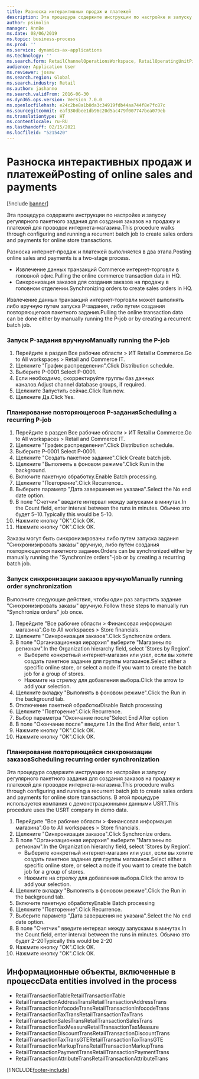 ```yaml
---
title: Разноска интерактивных продаж и платежей
description: Эта процедура содержите инструкции по настройке и запуску регулярного пакетного задания для создания заказов на продажу и платежей для проводок интернета-магазина.
author: psimolin
manager: AnnBe
ms.date: 08/06/2019
ms.topic: business-process
ms.prod: ''
ms.service: dynamics-ax-applications
ms.technology: ''
ms.search.form: RetailChannelOperationsWorkspace, RetailOperatingUnitPicker, SysRecurrence
audience: Application User
ms.reviewer: josaw
ms.search.region: Global
ms.search.industry: Retail
ms.author: jashanno
ms.search.validFrom: 2016-06-30
ms.dyn365.ops.version: Version 7.0.0
ms.openlocfilehash: e24c2be8a1b0da3c34919fdb44aa744f8e7fc87c
ms.sourcegitcommit: eaf330dbee1db96c20d5ac479f007747bea079eb
ms.translationtype: HT
ms.contentlocale: ru-RU
ms.lasthandoff: 02/15/2021
ms.locfileid: "5215420"
---
```

# <a name="posting-of-online-sales-and-payments"></a><span data-ttu-id="8983d-103">Разноска интерактивных продаж и платежей</span><span class="sxs-lookup"><span data-stu-id="8983d-103">Posting of online sales and payments</span></span>

[!include [banner](../includes/banner.md)]

<span data-ttu-id="8983d-104">Эта процедура содержите инструкции по настройке и запуску регулярного пакетного задания для создания заказов на продажу и платежей для проводок интернета-магазина.</span><span class="sxs-lookup"><span data-stu-id="8983d-104">This procedure walks through configuring and running a recurrent batch job to create sales orders and payments for online store transactions.</span></span>

<span data-ttu-id="8983d-105">Разноска интернет-продаж и платежей выполняется в два этапа.</span><span class="sxs-lookup"><span data-stu-id="8983d-105">Posting online sales and payments is a two-stage process.</span></span>

- <span data-ttu-id="8983d-106">Извлечение данных транзакций Commerce интернет-торговли в головной офис.</span><span class="sxs-lookup"><span data-stu-id="8983d-106">Pulling the online commerce transaction data in HQ.</span></span>
- <span data-ttu-id="8983d-107">Синхронизация заказов для создания заказов на продажу в головном отделении.</span><span class="sxs-lookup"><span data-stu-id="8983d-107">Synchronizing orders to create sales orders in HQ.</span></span>

<span data-ttu-id="8983d-108">Извлечение данных транзакций интернет-торговли может выполнять либо вручную путем запуска P-задания, либо путем создания повторяющегося пакетного задания.</span><span class="sxs-lookup"><span data-stu-id="8983d-108">Pulling the online transaction data can be done either by manually running the P-job or by creating a recurrent batch job.</span></span>

### <a name="manually-running-the-p-job"></a><span data-ttu-id="8983d-109">Запуск P-задания вручную</span><span class="sxs-lookup"><span data-stu-id="8983d-109">Manually running the P-job</span></span>

1. <span data-ttu-id="8983d-110">Перейдите в раздел Все рабочие области > ИТ Retail и Commerce.</span><span class="sxs-lookup"><span data-stu-id="8983d-110">Go to All workspaces > Retail and Commerce IT.</span></span>
2. <span data-ttu-id="8983d-111">Щелкните "График распределения".</span><span class="sxs-lookup"><span data-stu-id="8983d-111">Click Distribution schedule.</span></span>
3. <span data-ttu-id="8983d-112">Выберите P-0001.</span><span class="sxs-lookup"><span data-stu-id="8983d-112">Select P-0001.</span></span>
4. <span data-ttu-id="8983d-113">Если необходимо, скорректируйте группы баз данных каналов.</span><span class="sxs-lookup"><span data-stu-id="8983d-113">Adjust channel database groups, if required.</span></span>
5. <span data-ttu-id="8983d-114">Щелкните Запустить сейчас.</span><span class="sxs-lookup"><span data-stu-id="8983d-114">Click Run now.</span></span>
6. <span data-ttu-id="8983d-115">Щелкните Да.</span><span class="sxs-lookup"><span data-stu-id="8983d-115">Click Yes.</span></span>

### <a name="scheduling-a-recurring-p-job"></a><span data-ttu-id="8983d-116">Планирование повторяющегося P-задания</span><span class="sxs-lookup"><span data-stu-id="8983d-116">Scheduling a recurring P-job</span></span>

1. <span data-ttu-id="8983d-117">Перейдите в раздел Все рабочие области > ИТ Retail и Commerce.</span><span class="sxs-lookup"><span data-stu-id="8983d-117">Go to All workspaces > Retail and Commerce IT.</span></span>
2. <span data-ttu-id="8983d-118">Щелкните "График распределения".</span><span class="sxs-lookup"><span data-stu-id="8983d-118">Click Distribution schedule.</span></span>
3. <span data-ttu-id="8983d-119">Выберите P-0001.</span><span class="sxs-lookup"><span data-stu-id="8983d-119">Select P-0001.</span></span>
4. <span data-ttu-id="8983d-120">Щелкните "Создать пакетное задание".</span><span class="sxs-lookup"><span data-stu-id="8983d-120">Click Create batch job.</span></span>
5. <span data-ttu-id="8983d-121">Щелкните "Выполнять в фоновом режиме".</span><span class="sxs-lookup"><span data-stu-id="8983d-121">Click Run in the background.</span></span>
5. <span data-ttu-id="8983d-122">Включите пакетную обработку.</span><span class="sxs-lookup"><span data-stu-id="8983d-122">Enable Batch processing.</span></span>
6. <span data-ttu-id="8983d-123">Щелкните "Повторение".</span><span class="sxs-lookup"><span data-stu-id="8983d-123">Click Recurrence..</span></span>
7. <span data-ttu-id="8983d-124">Выберите параметр "Дата завершения не указана".</span><span class="sxs-lookup"><span data-stu-id="8983d-124">Select the No end date option.</span></span>
8. <span data-ttu-id="8983d-125">В поле "Счетчик" введите интервал между запусками в минутах.</span><span class="sxs-lookup"><span data-stu-id="8983d-125">In the Count field, enter interval between the runs in minutes.</span></span> <span data-ttu-id="8983d-126">Обычно это будет 5–10.</span><span class="sxs-lookup"><span data-stu-id="8983d-126">Typically this would be 5-10.</span></span>
9. <span data-ttu-id="8983d-127">Нажмите кнопку "OК".</span><span class="sxs-lookup"><span data-stu-id="8983d-127">Click OK.</span></span>
10. <span data-ttu-id="8983d-128">Нажмите кнопку "OК".</span><span class="sxs-lookup"><span data-stu-id="8983d-128">Click OK.</span></span>

<span data-ttu-id="8983d-129">Заказы могут быть синхронизированы либо путем запуска задания "Синхронизировать заказы" вручную, либо путем создания повторяющегося пакетного задания.</span><span class="sxs-lookup"><span data-stu-id="8983d-129">Orders can be synchronized either by manually running the "Synchronize orders"-job or by creating a recurring batch job.</span></span>

### <a name="manually-running-order-synchronization"></a><span data-ttu-id="8983d-130">Запуск синхронизации заказов вручную</span><span class="sxs-lookup"><span data-stu-id="8983d-130">Manually running order synchronization</span></span> 

<span data-ttu-id="8983d-131">Выполните следующие действия, чтобы один раз запустить задание "Синхронизировать заказы" вручную.</span><span class="sxs-lookup"><span data-stu-id="8983d-131">Follow these steps to manually run "Synchronize orders" job once.</span></span>

1. <span data-ttu-id="8983d-132">Перейдите "Все рабочие области > Финансовая информация магазина".</span><span class="sxs-lookup"><span data-stu-id="8983d-132">Go to All workspaces > Store financials.</span></span>
2. <span data-ttu-id="8983d-133">Щелкните "Синхронизация заказов".</span><span class="sxs-lookup"><span data-stu-id="8983d-133">Click Synchronize orders.</span></span>
3. <span data-ttu-id="8983d-134">В поле "Организационная иерархия" выберите "Магазины по регионам".</span><span class="sxs-lookup"><span data-stu-id="8983d-134">In the Organization hierarchy field, select 'Stores by Region'.</span></span>
    * <span data-ttu-id="8983d-135">Выберите конкретный интернет-магазин или узел, если вы хотите создать пакетное задание для группы магазинов.</span><span class="sxs-lookup"><span data-stu-id="8983d-135">Select either a specific online store, or select a node if you want to create the batch job for a group of stores.</span></span>  
    * <span data-ttu-id="8983d-136">Нажмите на стрелку для добавления выбора.</span><span class="sxs-lookup"><span data-stu-id="8983d-136">Click the arrow to add your selection.</span></span>  
4. <span data-ttu-id="8983d-137">Щелкните вкладку "Выполнять в фоновом режиме".</span><span class="sxs-lookup"><span data-stu-id="8983d-137">Click the Run in the background tab.</span></span>
5. <span data-ttu-id="8983d-138">Отключение пакетной обработки</span><span class="sxs-lookup"><span data-stu-id="8983d-138">Disable Batch processing</span></span>
6. <span data-ttu-id="8983d-139">Щелкните "Повторение".</span><span class="sxs-lookup"><span data-stu-id="8983d-139">Click Recurrence.</span></span>
7. <span data-ttu-id="8983d-140">Выбор параметра "Окончание после"</span><span class="sxs-lookup"><span data-stu-id="8983d-140">Select End After option</span></span>
8. <span data-ttu-id="8983d-141">В поле "Окончание после" введите 1.</span><span class="sxs-lookup"><span data-stu-id="8983d-141">In the End After field, enter 1.</span></span>
9. <span data-ttu-id="8983d-142">Нажмите кнопку "OК".</span><span class="sxs-lookup"><span data-stu-id="8983d-142">Click OK.</span></span>
10. <span data-ttu-id="8983d-143">Нажмите кнопку "OК".</span><span class="sxs-lookup"><span data-stu-id="8983d-143">Click OK.</span></span>

### <a name="scheduling-recurring-order-synchronization"></a><span data-ttu-id="8983d-144">Планирование повторяющейся синхронизации заказов</span><span class="sxs-lookup"><span data-stu-id="8983d-144">Scheduling recurring order synchronization</span></span>

<span data-ttu-id="8983d-145">Эта процедура содержите инструкции по настройке и запуску регулярного пакетного задания для создания заказов на продажу и платежей для проводок интернета-магазина.</span><span class="sxs-lookup"><span data-stu-id="8983d-145">This procedure walks through configuring and running a recurrent batch job to create sales orders and payments for online store transactions.</span></span> <span data-ttu-id="8983d-146">В этой процедуре используется компания с демонстрационными данными USRT.</span><span class="sxs-lookup"><span data-stu-id="8983d-146">This procedure uses the USRT company in demo data.</span></span>

1. <span data-ttu-id="8983d-147">Перейдите "Все рабочие области > Финансовая информация магазина".</span><span class="sxs-lookup"><span data-stu-id="8983d-147">Go to All workspaces > Store financials.</span></span>
2. <span data-ttu-id="8983d-148">Щелкните "Синхронизация заказов".</span><span class="sxs-lookup"><span data-stu-id="8983d-148">Click Synchronize orders.</span></span>
3. <span data-ttu-id="8983d-149">В поле "Организационная иерархия" выберите "Магазины по регионам".</span><span class="sxs-lookup"><span data-stu-id="8983d-149">In the Organization hierarchy field, select 'Stores by Region'.</span></span>
    * <span data-ttu-id="8983d-150">Выберите конкретный интернет-магазин или узел, если вы хотите создать пакетное задание для группы магазинов.</span><span class="sxs-lookup"><span data-stu-id="8983d-150">Select either a specific online store, or select a node if you want to create the batch job for a group of stores.</span></span>  
    * <span data-ttu-id="8983d-151">Нажмите на стрелку для добавления выбора.</span><span class="sxs-lookup"><span data-stu-id="8983d-151">Click the arrow to add your selection.</span></span>  
4. <span data-ttu-id="8983d-152">Щелкните вкладку "Выполнять в фоновом режиме".</span><span class="sxs-lookup"><span data-stu-id="8983d-152">Click the Run in the background tab.</span></span>
5. <span data-ttu-id="8983d-153">Включите пакетную обработку</span><span class="sxs-lookup"><span data-stu-id="8983d-153">Enable Batch processing</span></span>
6. <span data-ttu-id="8983d-154">Щелкните "Повторение".</span><span class="sxs-lookup"><span data-stu-id="8983d-154">Click Recurrence.</span></span>
7. <span data-ttu-id="8983d-155">Выберите параметр "Дата завершения не указана".</span><span class="sxs-lookup"><span data-stu-id="8983d-155">Select the No end date option.</span></span>
8. <span data-ttu-id="8983d-156">В поле "Счетчик" введите интервал между запусками в минутах.</span><span class="sxs-lookup"><span data-stu-id="8983d-156">In the Count field, enter interval between the runs in minutes.</span></span> <span data-ttu-id="8983d-157">Обычно это будет 2–20</span><span class="sxs-lookup"><span data-stu-id="8983d-157">Typically this would be 2-20</span></span>
9. <span data-ttu-id="8983d-158">Нажмите кнопку "OК".</span><span class="sxs-lookup"><span data-stu-id="8983d-158">Click OK.</span></span>
10. <span data-ttu-id="8983d-159">Нажмите кнопку "OК".</span><span class="sxs-lookup"><span data-stu-id="8983d-159">Click OK.</span></span>

## <a name="data-entities-involved-in-the-process"></a><span data-ttu-id="8983d-160">Информационные объекты, включенные в процесс</span><span class="sxs-lookup"><span data-stu-id="8983d-160">Data entities involved in the process</span></span>

- <span data-ttu-id="8983d-161">RetailTransactionTable</span><span class="sxs-lookup"><span data-stu-id="8983d-161">RetailTransactionTable</span></span>
- <span data-ttu-id="8983d-162">RetailTransactionAddressTrans</span><span class="sxs-lookup"><span data-stu-id="8983d-162">RetailTransactionAddressTrans</span></span>
- <span data-ttu-id="8983d-163">RetailTransactionInfocodeTrans</span><span class="sxs-lookup"><span data-stu-id="8983d-163">RetailTransactionInfocodeTrans</span></span>
- <span data-ttu-id="8983d-164">RetailTransactionTaxTrans</span><span class="sxs-lookup"><span data-stu-id="8983d-164">RetailTransactionTaxTrans</span></span>
- <span data-ttu-id="8983d-165">RetailTransactionSalesTrans</span><span class="sxs-lookup"><span data-stu-id="8983d-165">RetailTransactionSalesTrans</span></span>
- <span data-ttu-id="8983d-166">RetailTransactionTaxMeasure</span><span class="sxs-lookup"><span data-stu-id="8983d-166">RetailTransactionTaxMeasure</span></span>
- <span data-ttu-id="8983d-167">RetailTransactionDiscountTrans</span><span class="sxs-lookup"><span data-stu-id="8983d-167">RetailTransactionDiscountTrans</span></span>
- <span data-ttu-id="8983d-168">RetailTransactionTaxTransGTE</span><span class="sxs-lookup"><span data-stu-id="8983d-168">RetailTransactionTaxTransGTE</span></span>
- <span data-ttu-id="8983d-169">RetailTransactionMarkupTrans</span><span class="sxs-lookup"><span data-stu-id="8983d-169">RetailTransactionMarkupTrans</span></span>
- <span data-ttu-id="8983d-170">RetailTransactionPaymentTrans</span><span class="sxs-lookup"><span data-stu-id="8983d-170">RetailTransactionPaymentTrans</span></span>
- <span data-ttu-id="8983d-171">RetailTransactionAttributeTrans</span><span class="sxs-lookup"><span data-stu-id="8983d-171">RetailTransactionAttributeTrans</span></span>


[!INCLUDE[footer-include](../../includes/footer-banner.md)]